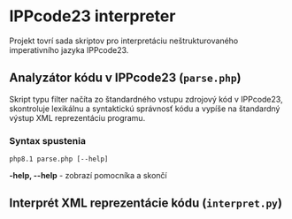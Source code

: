 # IPPcode23 interpreter
Projekt tovrí sada skriptov pro interpretáciu neštrukturovaného imperativního jazyka IPPcode23.

## Analyzátor kódu v IPPcode23 (`parse.php`)
Skript typu filter načíta zo štandardného vstupu zdrojový kód v IPPcode23, skontroluje lexikálnu a syntaktickú správnosť kódu a vypíše na štandardný výstup XML reprezentáciu programu.
### Syntax spustenia
`php8.1 parse.php [--help]`<br>
        
**-help, --help** - zobrazí pomocníka a skončí

## Interprét XML reprezentácie kódu (`interpret.py`)
